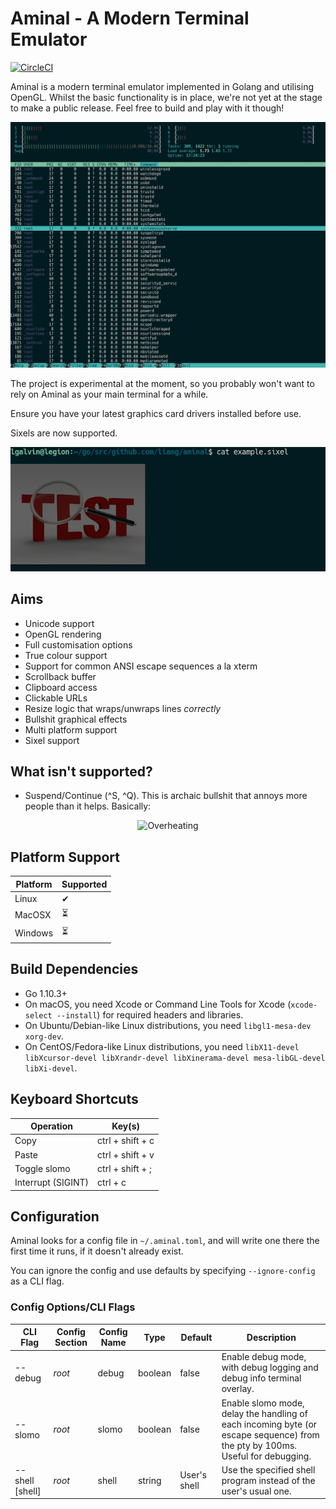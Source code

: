 # Aminal - A Modern Terminal Emulator

[![CircleCI](https://circleci.com/gh/liamg/aminal/tree/master.svg?style=svg)](https://circleci.com/gh/liamg/aminal/tree/master)

Aminal is a modern terminal emulator implemented in Golang and utilising OpenGL. Whilst the basic functionality is in place, we're not yet at the stage to make a public release. Feel free to build and play with it though!

![Example screenshot](demo.gif)

The project is experimental at the moment, so you probably won't want to rely on Aminal as your main terminal for a while.

Ensure you have your latest graphics card drivers installed before use.

Sixels are now supported.

![Example sixel](sixel.png)


## Aims

- Unicode support
- OpenGL rendering
- Full customisation options
- True colour support
- Support for common ANSI escape sequences a la xterm
- Scrollback buffer
- Clipboard access
- Clickable URLs
- Resize logic that wraps/unwraps lines _correctly_
- Bullshit graphical effects
- Multi platform support
- Sixel support

## What isn't supported?

- Suspend/Continue (\^S, \^Q). This is archaic bullshit that annoys more people than it helps. Basically:

<p align="center">
<img alt="Overheating" src="https://imgs.xkcd.com/comics/workflow.png"/>
</p>

## Platform Support

| Platform | Supported |
| -------- | --------- |
| Linux    | ✔         |
| MacOSX   | ⏳        |
| Windows  | ⏳        |

## Build Dependencies

- Go 1.10.3+
- On macOS, you need Xcode or Command Line Tools for Xcode (`xcode-select --install`) for required headers and libraries.
- On Ubuntu/Debian-like Linux distributions, you need `libgl1-mesa-dev xorg-dev`.
- On CentOS/Fedora-like Linux distributions, you need `libX11-devel libXcursor-devel libXrandr-devel libXinerama-devel mesa-libGL-devel libXi-devel`.

## Keyboard Shortcuts

| Operation          | Key(s)           |
| ------------------ | ---------------- |
| Copy               | ctrl + shift + c |
| Paste              | ctrl + shift + v |
| Toggle slomo       | ctrl + shift + ; |
| Interrupt (SIGINT) | ctrl + c         |

## Configuration

Aminal looks for a config file in `~/.aminal.toml`, and will write one there the first time it runs, if it doesn't already exist.

You can ignore the config and use defaults by specifying `--ignore-config` as a CLI flag.

### Config Options/CLI Flags

| CLI Flag         | Config Section | Config Name    | Type    | Default | Description                                                                                                                   |
| ---------------- | -------------- | -------------- | ------- | ------- | ----------------------------------------------------------------------------------------------------------------------------- |
| --debug          | _root_         | debug          | boolean | false   | Enable debug mode, with debug logging and debug info terminal overlay.                                                        |
| --slomo          | _root_         | slomo          | boolean | false   | Enable slomo mode, delay the handling of each incoming byte (or escape sequence) from the pty by 100ms. Useful for debugging. |
| --shell [shell]  | _root_         | shell          | string  | User's shell | Use the specified shell program instead of the user's usual one.                                                         |
